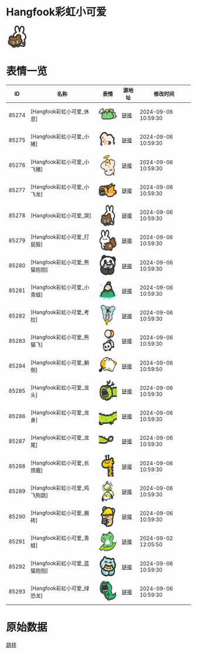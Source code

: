 # Hangfook彩虹小可爱

<img src="./cover.png" height="60" alt="cover" />

# 表情一览

|ID|名称|表情|源地址|修改时间|
|----|----|----|----|----|
|85274|[Hangfook彩虹小可爱_休息]|<img src="./pic/085274_%5BHangfook彩虹小可爱_休息%5D.png" height="60" alt="休息"/>|[链接](https://i0.hdslb.com/bfs/garb/dd2b509b51a3a7793d07c1c2c5a2e1ac4eb95229.png)|2024-09-06 10:59:30|
|85275|[Hangfook彩虹小可爱_小猪]|<img src="./pic/085275_%5BHangfook彩虹小可爱_小猪%5D.png" height="60" alt="小猪"/>|[链接](https://i0.hdslb.com/bfs/garb/51d64898ece926186285d29aacd4a875fdfc1f16.png)|2024-09-06 10:59:30|
|85276|[Hangfook彩虹小可爱_小飞猪]|<img src="./pic/085276_%5BHangfook彩虹小可爱_小飞猪%5D.png" height="60" alt="小飞猪"/>|[链接](https://i0.hdslb.com/bfs/garb/0004bc160ec64c0a6c45c46c47adf3c9736055ed.png)|2024-09-06 10:59:30|
|85277|[Hangfook彩虹小可爱_小飞龙]|<img src="./pic/085277_%5BHangfook彩虹小可爱_小飞龙%5D.png" height="60" alt="小飞龙"/>|[链接](https://i0.hdslb.com/bfs/garb/80d66e332771a06cdcbd2105069632a06db9b478.png)|2024-09-06 10:59:30|
|85278|[Hangfook彩虹小可爱_哭]|<img src="./pic/085278_%5BHangfook彩虹小可爱_哭%5D.png" height="60" alt="哭"/>|[链接](https://i0.hdslb.com/bfs/garb/6ede9e537af97737c2af74c0854a77b7834f9374.png)|2024-09-06 10:59:30|
|85279|[Hangfook彩虹小可爱_打屁股]|<img src="./pic/085279_%5BHangfook彩虹小可爱_打屁股%5D.png" height="60" alt="打屁股"/>|[链接](https://i0.hdslb.com/bfs/garb/5b721126432856f4bd09376deb31821851e87600.png)|2024-09-06 10:59:30|
|85280|[Hangfook彩虹小可爱_熊猫抱抱]|<img src="./pic/085280_%5BHangfook彩虹小可爱_熊猫抱抱%5D.png" height="60" alt="熊猫抱抱"/>|[链接](https://i0.hdslb.com/bfs/garb/f85db60e3f60d7c30d1d049be88cd67bfdbbf36f.png)|2024-09-06 10:59:30|
|85281|[Hangfook彩虹小可爱_小青蛙]|<img src="./pic/085281_%5BHangfook彩虹小可爱_小青蛙%5D.png" height="60" alt="小青蛙"/>|[链接](https://i0.hdslb.com/bfs/garb/d962d6e2eff16d71c14cd190ce604ec9dd24d4b3.png)|2024-09-06 10:59:30|
|85282|[Hangfook彩虹小可爱_考拉]|<img src="./pic/085282_%5BHangfook彩虹小可爱_考拉%5D.png" height="60" alt="考拉"/>|[链接](https://i0.hdslb.com/bfs/garb/5e6c0afad53d08052e9f5dbea1dfa38e05cbe87c.png)|2024-09-06 10:59:30|
|85283|[Hangfook彩虹小可爱_熊猫飞]|<img src="./pic/085283_%5BHangfook彩虹小可爱_熊猫飞%5D.png" height="60" alt="熊猫飞"/>|[链接](https://i0.hdslb.com/bfs/garb/ebdad2372cec2d996b3b01973186f2bab73475d7.png)|2024-09-06 10:59:30|
|85284|[Hangfook彩虹小可爱_躺倒]|<img src="./pic/085284_%5BHangfook彩虹小可爱_躺倒%5D.png" height="60" alt="躺倒"/>|[链接](https://i0.hdslb.com/bfs/garb/67f1f332e43820fdada3c8f751bc6110362ff141.png)|2024-09-06 10:59:50|
|85285|[Hangfook彩虹小可爱_龙头]|<img src="./pic/085285_%5BHangfook彩虹小可爱_龙头%5D.png" height="60" alt="龙头"/>|[链接](https://i0.hdslb.com/bfs/garb/116812a477db0c52c6d2e52b8ac97f413fb1bd39.png)|2024-09-06 10:59:30|
|85286|[Hangfook彩虹小可爱_龙身]|<img src="./pic/085286_%5BHangfook彩虹小可爱_龙身%5D.png" height="60" alt="龙身"/>|[链接](https://i0.hdslb.com/bfs/garb/d5c1457bf742d5fed334e88cc712e8bf4d6b1bdf.png)|2024-09-06 10:59:30|
|85287|[Hangfook彩虹小可爱_龙尾]|<img src="./pic/085287_%5BHangfook彩虹小可爱_龙尾%5D.png" height="60" alt="龙尾"/>|[链接](https://i0.hdslb.com/bfs/garb/9b61230d1b6d5c9e6f84ecdc9ba95f2c929dd7ae.png)|2024-09-06 10:59:30|
|85288|[Hangfook彩虹小可爱_长颈鹿]|<img src="./pic/085288_%5BHangfook彩虹小可爱_长颈鹿%5D.png" height="60" alt="长颈鹿"/>|[链接](https://i0.hdslb.com/bfs/garb/19290b37892305a94eca3ec0a59e5f52189210c4.png)|2024-09-06 10:59:30|
|85289|[Hangfook彩虹小可爱_鸡飞狗跳]|<img src="./pic/085289_%5BHangfook彩虹小可爱_鸡飞狗跳%5D.png" height="60" alt="鸡飞狗跳"/>|[链接](https://i0.hdslb.com/bfs/garb/85ca67f3c0bf86b3cf28cf8726485b6a246de961.png)|2024-09-06 10:59:30|
|85290|[Hangfook彩虹小可爱_搬砖]|<img src="./pic/085290_%5BHangfook彩虹小可爱_搬砖%5D.png" height="60" alt="搬砖"/>|[链接](https://i0.hdslb.com/bfs/garb/d8b95859cc78f35987cabf9fafb5ad0f626b062f.png)|2024-09-06 10:59:30|
|85291|[Hangfook彩虹小可爱_青蛙]|<img src="./pic/085291_%5BHangfook彩虹小可爱_青蛙%5D.png" height="60" alt="青蛙"/>|[链接](https://i0.hdslb.com/bfs/garb/e7f9a8304e595bf8b5d385310954740d1b0ffc54.png)|2024-09-02 12:05:50|
|85292|[Hangfook彩虹小可爱_蓝猫抱抱]|<img src="./pic/085292_%5BHangfook彩虹小可爱_蓝猫抱抱%5D.png" height="60" alt="蓝猫抱抱"/>|[链接](https://i0.hdslb.com/bfs/garb/aa488f94d7bc51bb6b82b5879b232a03ffc02735.png)|2024-09-06 10:59:30|
|85293|[Hangfook彩虹小可爱_绿恐龙]|<img src="./pic/085293_%5BHangfook彩虹小可爱_绿恐龙%5D.png" height="60" alt="绿恐龙"/>|[链接](https://i0.hdslb.com/bfs/garb/b1697171461b6d81e84a2f15f0f2ea1073431398.png)|2024-09-06 10:59:30|

# 原始数据

[跳转](./raw.json)

